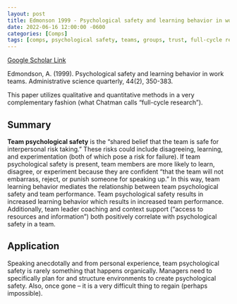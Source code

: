 ```yaml
---
layout: post
title: Edmonson 1999 - Psychological safety and learning behavior in work teams
date: 2022-06-16 12:00:00 -0600
categories: [Comps]
tags: [comps, psychological safety, teams, groups, trust, full-cycle research, voice, qualitative, quantitative]
---
```

[Google Scholar Link](https://scholar.google.com/scholar?hl=en&as_sdt=0%2C45&q=psychological+safety+and+learning+behavior+in+work+teams&btnG=)

Edmondson, A. (1999). Psychological safety and learning behavior in work teams. Administrative science quarterly, 44(2), 350-383.

This paper utilizes qualitative and quantitative methods in a very complementary fashion (what Chatman calls “full-cycle research”).

## Summary
**Team psychological safety** is the “shared belief that the team is safe for interpersonal risk taking.”  These risks could include disagreeing, learning, and experimentation (both of which pose a risk for failure).  If team psychological safety is present, team members are more likely to learn, disagree, or experiment because they are confident “that the team will not embarrass, reject, or punish someone for speaking up.”  In this way, team learning behavior mediates the relationship between team psychological safety and team performance.  Team psychological safety results in increased learning behavior which results in increased team performance.  Additionally, team leader coaching and context support (“access to resources and information”) both positively correlate with psychological safety in a team.

## Application
Speaking anecdotally and from personal experience, team psychological safety is rarely something that happens organically.  Managers need to specifically plan for and structure environments to create psychological safety.  Also, once gone – it is a very difficult thing to regain (perhaps impossible).